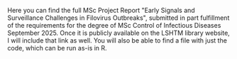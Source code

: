 Here you can find the full MSc Project Report "Early Signals and Surveillance Challenges in Filovirus Outbreaks", submitted in part fulfillment of the requirements for the degree of MSc Control of Infectious Diseases September 2025. Once it is publicly available on the LSHTM library website, I will include that link as well.
You will also be able to find a file with just the code, which can be run as-is in R.
